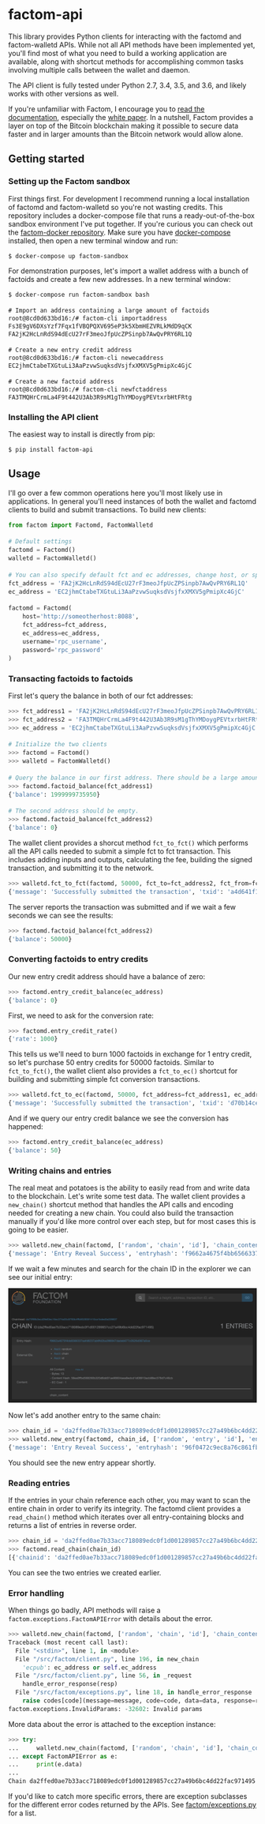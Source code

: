 # factom-api

This library provides Python clients for interacting with the factomd and factom-walletd APIs. While not all API methods have been implemented yet, you'll find most of what you need to build a working application are available, along with shortcut methods for accomplishing common tasks involving multiple calls between the wallet and daemon.

The API client is fully tested under Python 2.7, 3.4, 3.5, and 3.6, and likely works with other versions as well.

If you're unfamiliar with Factom, I encourage you to [read the documentation](http://docs.factom.com/), especially the [white paper](https://github.com/FactomProject/FactomDocs/blob/master/whitepaper.md). In a nutshell, Factom provides a layer on top of the Bitcoin blockchain making it possible to secure data faster and in larger amounts than the Bitcoin network would allow alone.

## Getting started

### Setting up the Factom sandbox

First things first. For development I recommend running a local installation of factomd and factom-walletd so you're not wasting credits. This repository includes a docker-compose file that runs a ready-out-of-the-box sandbox environment I've put together. If you're curious you can check out the [factom-docker repository](https://github.com/bhomnick/factom-docker). Make sure you have [docker-compose](https://docs.docker.com/compose/install/) installed, then open a new terminal window and run:

```
$ docker-compose up factom-sandbox
```

For demonstration purposes, let's import a wallet address with a bunch of factoids and create a few new addresses. In a new terminal window:

```
$ docker-compose run factom-sandbox bash

# Import an address containing a large amount of factoids
root@8cd0d633bd16:/# factom-cli importaddress Fs3E9gV6DXsYzf7Fqx1fVBQPQXV695eP3k5XbmHEZVRLkMdD9qCK
FA2jK2HcLnRdS94dEcU27rF3meoJfpUcZPSinpb7AwQvPRY6RL1Q

# Create a new entry credit address
root@8cd0d633bd16:/# factom-cli newecaddress
EC2jhmCtabeTXGtuLi3AaPzvwSuqksdVsjfxXMXV5gPmipXc4GjC

# Create a new factoid address
root@8cd0d633bd16:/# factom-cli newfctaddress
FA3TMQHrCrmLa4F9t442U3Ab3R9sM1gThYMDoygPEVtxrbHtFRtg
```

### Installing the API client

The easiest way to install is directly from pip:

```
$ pip install factom-api
```

## Usage

I'll go over a few common operations here you'll most likely use in applications. In general you'll need instances of both the wallet and factomd clients to build and submit transactions. To build new clients:

```python
from factom import Factomd, FactomWalletd

# Default settings
factomd = Factomd()
walletd = FactomWalletd()

# You can also specify default fct and ec addresses, change host, or specify RPC credentials, for example:
fct_address = 'FA2jK2HcLnRdS94dEcU27rF3meoJfpUcZPSinpb7AwQvPRY6RL1Q'
ec_address = 'EC2jhmCtabeTXGtuLi3AaPzvwSuqksdVsjfxXMXV5gPmipXc4GjC'

factomd = Factomd(
    host='http://someotherhost:8088',
    fct_address=fct_address,
    ec_address=ec_address,
    username='rpc_username',
    password='rpc_password'
)
```

### Transacting factoids to factoids

First let's query the balance in both of our fct addresses:

```python
>>> fct_address1 = 'FA2jK2HcLnRdS94dEcU27rF3meoJfpUcZPSinpb7AwQvPRY6RL1Q'
>>> fct_address2 = 'FA3TMQHrCrmLa4F9t442U3Ab3R9sM1gThYMDoygPEVtxrbHtFRtg'
>>> ec_address = 'EC2jhmCtabeTXGtuLi3AaPzvwSuqksdVsjfxXMXV5gPmipXc4GjC'

# Initialize the two clients
>>> factomd = Factomd()
>>> walletd = FactomWalletd()

# Query the balance in our first address. There should be a large amount
>>> factomd.factoid_balance(fct_address1)
{'balance': 1999999735950}

# The second address should be empty.
>>> factomd.factoid_balance(fct_address2)
{'balance': 0}
```

The wallet client provides a shorcut method `fct_to_fct()` which performs all the API calls needed to submit a simple fct to fct transaction. This includes adding inputs and outputs, calculating the fee, building the signed transaction, and submitting it to the network.

```python
>>> walletd.fct_to_fct(factomd, 50000, fct_to=fct_address2, fct_from=fct_address1)
{'message': 'Successfully submitted the transaction', 'txid': 'a4d641f13d82b1d1682549d44fa41c7e1b01f1a16f8cbddb5c695df53fcebfd7'}
```

The server reports the transaction was submitted and if we wait a few seconds we can see the results:

```python
>>> factomd.factoid_balance(fct_address2)
{'balance': 50000}
```

### Converting factoids to entry credits

Our new entry credit address should have a balance of zero:

```python
>>> factomd.entry_credit_balance(ec_address)
{'balance': 0}
```

First, we need to ask for the conversion rate:

```python
>>> factomd.entry_credit_rate()
{'rate': 1000}
```

This tells us we'll need to burn 1000 factoids in exchange for 1 entry credit, so let's purchase 50 entry credits for 50000 factoids. Similar to `fct_to_fct()`, the wallet client also provides a `fct_to_ec()` shortcut for building and submitting simple fct conversion transactions.

```python
>>> walletd.fct_to_ec(factomd, 50000, fct_address=fct_address1, ec_address=ec_address)
{'message': 'Successfully submitted the transaction', 'txid': 'd70b14ce05a21dbf772d1894383694b4537e17454915fc42dc20f02c1e0e2df2'}
```

And if we query our entry credit balance we see the conversion has happened:

```python
>>> factomd.entry_credit_balance(ec_address)
{'balance': 50}
```

### Writing chains and entries

The real meat and potatoes is the ability to easily read from and write data to the blockchain. Let's write some test data. The wallet client provides a `new_chain()` shortcut method that handles the API calls and encoding needed for creating a new chain. You could also build the transaction manually if you'd like more control over each step, but for most cases this is going to be easier.

```python
>>> walletd.new_chain(factomd, ['random', 'chain', 'id'], 'chain_content', ec_address=ec_address)
{'message': 'Entry Reveal Success', 'entryhash': 'f9662a4675f4bb6566337eafd8237ab9fd2ba396947dadeb677c0526d367a5ce', 'chainid': 'da2ffed0ae7b33acc718089edc0f1d001289857cc27a49b6bc4dd22fac971495'}
```

If we wait a few minutes and search for the chain ID in the explorer we can see our initial entry:

![Our new chain](screenshots/chain.png "Our new chain")

Now let's add another entry to the same chain:

```python
>>> chain_id = 'da2ffed0ae7b33acc718089edc0f1d001289857cc27a49b6bc4dd22fac971495'
>>> walletd.new_entry(factomd, chain_id, ['random', 'entry', 'id'], 'entry_content', ec_address=ec_address)
{'message': 'Entry Reveal Success', 'entryhash': '96f0472c9ec8a76c861fb4df37beb742938f41bbe492dc04893337bf387b83c5', 'chainid': 'da2ffed0ae7b33acc718089edc0f1d001289857cc27a49b6bc4dd22fac971495'}
```

You should see the new entry appear shortly.

### Reading entries

If the entries in your chain reference each other, you may want to scan the entire chain in order to verify its integrity. The factomd client provides a `read_chain()` method which iterates over all entry-containing blocks and returns a list of entries in reverse order.

```python
>>> chain_id = 'da2ffed0ae7b33acc718089edc0f1d001289857cc27a49b6bc4dd22fac971495'
>>> factomd.read_chain(chain_id)
[{'chainid': 'da2ffed0ae7b33acc718089edc0f1d001289857cc27a49b6bc4dd22fac971495', 'extids': ['random', 'entry', 'id'], 'content': 'entry_content'}, {'chainid': 'da2ffed0ae7b33acc718089edc0f1d001289857cc27a49b6bc4dd22fac971495', 'extids': ['random', 'chain', 'id'], 'content': 'chain_content'}]
```

You can see the two entries we created earlier.

### Error handling

When things go badly, API methods will raise a `factom.exceptions.FactomAPIError` with details about the error.

```python
>>> walletd.new_chain(factomd, ['random', 'chain', 'id'], 'chain_content', ec_address=ec_address)
Traceback (most recent call last):
  File "<stdin>", line 1, in <module>
  File "/src/factom/client.py", line 196, in new_chain
    'ecpub': ec_address or self.ec_address
  File "/src/factom/client.py", line 56, in _request
    handle_error_response(resp)
  File "/src/factom/exceptions.py", line 18, in handle_error_response
    raise codes[code](message=message, code=code, data=data, response=resp)
factom.exceptions.InvalidParams: -32602: Invalid params
```

More data about the error is attached to the exception instance:

```python
>>> try:
...     walletd.new_chain(factomd, ['random', 'chain', 'id'], 'chain_content', ec_address=ec_address)
... except FactomAPIError as e:
...     print(e.data)
... 
Chain da2ffed0ae7b33acc718089edc0f1d001289857cc27a49b6bc4dd22fac971495 already exists
```

If you'd like to catch more specific errors, there are exception subclasses for the different error codes returned by the APIs. See [factom/exceptions.py](factom/exceptions.py) for a list.



